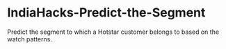 # IndiaHacks-Predict-the-Segment
Predict the segment to which a Hotstar customer belongs to based on the watch patterns.

